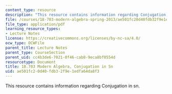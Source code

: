 ```yaml
---
content_type: resource
description: "This resource contains information regarding Conjugation in sn.\r\n"
file: /courses/18-703-modern-algebra-spring-2013/ae501fc20d40fdb32f9e1edfa64da8f3_MIT18_703S13_pra_l_6.pdf
file_type: application/pdf
learning_resource_types:
- Lecture Notes
license: https://creativecommons.org/licenses/by-nc-sa/4.0/
ocw_type: OCWFile
parent_title: Lecture Notes
parent_type: CourseSection
parent_uid: cc4b3de6-7021-0f46-cab8-9eca8bf0554d
resourcetype: Document
title: 18.703 Modern Algebra, Conjugation in Sn
uid: ae501fc2-0d40-fdb3-2f9e-1edfa64da8f3
---
```

This resource contains information regarding Conjugation in sn.
